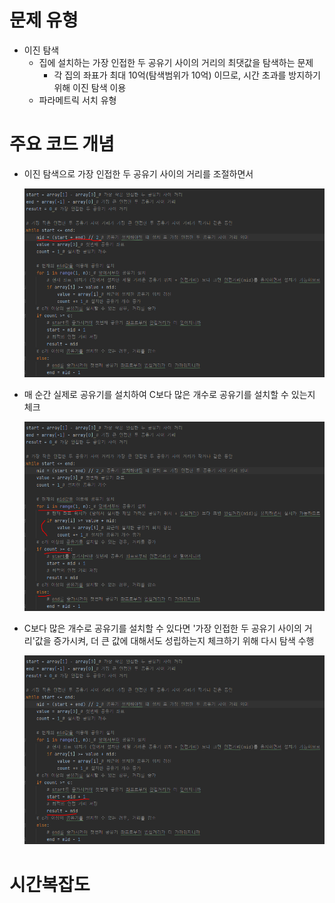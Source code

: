 # 문제 유형
- 이진 탐색
  - 집에 설치하는 가장 인접한 두 공유기 사이의 거리의 최댓값을 탐색하는 문제 
    - 각 집의 좌표가 최대 10억(탐색범위가 10억) 이므로, 시간 초과를 방지하기 위해 이진 탐색 이용
  - 파라메트릭 서치 유형 

# 주요 코드 개념
- 이진 탐색으로 가장 인접한 두 공유기 사이의 거리를 조절하면서
  
  ![img.png](img.png)

- 매 순간 실제로 공유기를 설치하여 C보다 많은 개수로 공유기를 설치할 수 있는지 체크

  ![img_1.png](img_1.png)

- C보다 많은 개수로 공유기를 설치할 수 있다면 '가장 인접한 두 공유기 사이의 거리'값을 증가시켜, 더 큰 값에 대해서도 성립하는지 체크하기 위해 다시 탐색 수행
  
  ![img_2.png](img_2.png)

# 시간복잡도
